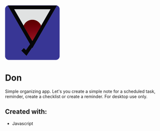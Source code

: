 ![Don logo](img/Don-logo.png)

# Don

Simple organizing app. Let's you create a simple note for a scheduled task, reminder, create a checklist or create a reminder. For desktop use only.

## Created with:

- Javascript